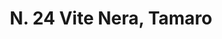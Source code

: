---
title: "N. 24 Vite Nera, Tamaro"
permalink: "/edition/plant024/"
plant-name: "N. 24, Tamaro"
plant-number: "024"
plant-xml: "/assets/xml/plant024.xml"
plant-img1: "/assets/img/plant024_verso.jpg"
plant-img2: "/assets/img/plant024.jpg"
plant-title: "N. 24 Vite Nera, Tamaro"
plant-wfo-link: "http://www.worldfloraonline.org/taxon/wfo-0000568332"
plant-kew-link: ""
plant-taxon-content: "Tamus communis L."
layout: single-xml
---